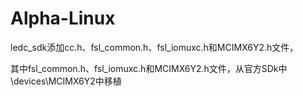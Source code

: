 # Alpha-Linux
ledc_sdk添加cc.h、fsl_common.h、fsl_iomuxc.h和MCIMX6Y2.h文件，



其中fsl_common.h、fsl_iomuxc.h和MCIMX6Y2.h文件，从官方SDk中\devices\MCIMX6Y2中移植